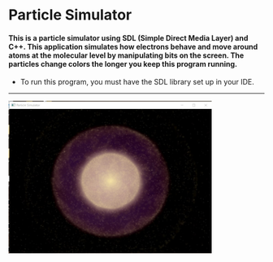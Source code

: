 # Particle Simulator

#### This is a particle simulator using SDL (Simple Direct Media Layer) and C++. This application simulates how electrons behave and move around atoms at the molecular level by manipulating bits on the screen. The particles change colors the longer you keep this program running.

<div>
  <ul>
    <li>To run this program, you must have the SDL library set up in your IDE. </li>
  </ul>
</div>

<hr/>
<div>
  <img src="Screenshot%202021-04-28%20153241.jpg" height="300" width="400"/>
</div>

